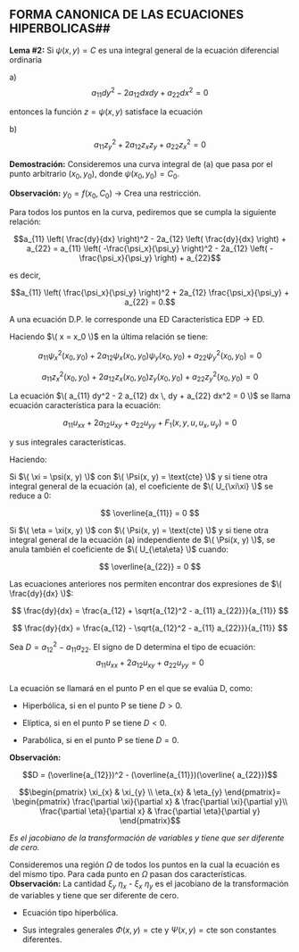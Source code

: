 ## FORMA CANONICA DE LAS ECUACIONES HIPERBOLICAS##

**Lema #2:** Si $\psi(x, y) = C$ es una integral general de la ecuación
diferencial ordinaria

a)  $$a_{11}dy^2 - 2a_{12}dxdy + a_{22}dx^2 = 0$$

entonces la función $z = \psi(x, y)$ satisface la ecuación

b)  $$a_{11} z_y^2 + 2a_{12} z_x z_y + a_{22} z_x^2 = 0$$

**Demostración:** Consideremos una curva integral de (a) que pasa por el
punto arbitrario $(x_0, y_0)$, donde $\psi(x_0, y_0) = C_0$.

**Observación:** $y_0 = f(x_0, C_0)$ $\rightarrow$ Crea una restricción.

Para todos los puntos en la curva, pediremos que se cumpla la siguiente
relación:

$$a_{11} \left( \frac{dy}{dx} \right)^2 - 2a_{12} \left( \frac{dy}{dx} \right) + a_{22} = a_{11} \left( -\frac{\psi_x}{\psi_y} \right)^2 - 2a_{12} \left( -\frac{\psi_x}{\psi_y} \right) + a_{22}$$

es decir,

$$a_{11} \left( \frac{\psi_x}{\psi_y} \right)^2 + 2a_{12} \frac{\psi_x}{\psi_y} + a_{22} = 0.$$


A una ecuación D.P. le corresponde una ED Característica EDP → ED.

Haciendo $\( x = x_0 \)$ en la última relación se tiene:

$$
a_{11} \psi^2_x(x_0, y_0) + 2 a_{12} \psi_x(x_0, y_0) \psi_y(x_0, y_0) + a_{22} \psi^2_y(x_0, y_0) = 0
$$

$$
a_{11} z^2_x(x_0, y_0) + 2 a_{12} z_x(x_0, y_0) z_y(x_0, y_0) + a_{22} z^2_y(x_0, y_0) = 0
$$

La ecuación $\( a_{11} dy^2 - 2 a_{12} dx \, dy + a_{22} dx^2 = 0 \)$ se llama ecuación característica para la ecuación:

$$
a_{11} u_{xx} + 2 a_{12} u_{xy} + a_{22} u_{yy} + F_1(x, y, u, u_x, u_y) = 0
$$

y sus integrales características.

Haciendo:

Si $\( \xi = \psi(x, y) \)$ con $\( \Psi(x, y) = \text{cte} \)$ y si tiene otra integral general de la ecuación (a), el coeficiente de $\( U_{\xi\xi} \)$ se reduce a 0:

$$
\overline{a_{11}} = 0
$$

Si $\( \eta = \xi(x, y) \)$ con $\( \Psi(x, y) = \text{cte} \)$ y si tiene otra integral general de la ecuación (a) independiente de $\( \Psi(x, y) \)$, se anula también el coeficiente de $\( U_{\eta\eta} \)$ cuando:

$$
\overline{a_{22}} = 0
$$

Las ecuaciones anteriores nos permiten encontrar dos expresiones de $\( \frac{dy}{dx} \)$:

$$
\frac{dy}{dx} = \frac{a_{12} + \sqrt{a_{12}^2 - a_{11} a_{22}}}{a_{11}}
$$

$$
\frac{dy}{dx} = \frac{a_{12} - \sqrt{a_{12}^2 - a_{11} a_{22}}}{a_{11}}
$$




Sea $D = a_{12}^2 - a_{11} a_{22}$. El signo de D determina el tipo de
ecuación: $$a_{11} u_{xx} + 2 a_{12} u_{xy} + a_{22} u_{yy}  = 0$$\
La ecuación se llamará en el punto P en el que se evalúa D, como:

-   Hiperbólica, si en el punto P se tiene $D > 0$.

-   Elíptica, si en el punto P se tiene $D < 0$.

-   Parabólica, si en el punto P se tiene $D = 0$.

**Observación:**

$$D = (\overline{a_{12}})^2 - (\overline{a_{11}})(\overline{ a_{22}})$$

$$\begin{pmatrix}
    \xi_{x} & \xi_{y} \\
    \eta_{x} & \eta_{y}
\end{pmatrix}=
\begin{pmatrix}
    \frac{\partial \xi}{\partial x} & \frac{\partial \xi}{\partial y}\\
    \frac{\partial \eta}{\partial x} & \frac{\partial \eta}{\partial y}
\end{pmatrix}$$

*Es el jacobiano de la transformación de variables y tiene que ser
diferente de cero.*

Consideremos una región $\Omega$ de todos los puntos en la cual la
ecuación es del mismo tipo. Para cada punto en $\Omega$ pasan dos
características.\
**Observación:** La cantidad $\xi_y$ $\eta_x$ - $\xi_x$ $\eta_y$ es el
jacobiano de la transformación de variables y tiene que ser diferente de
cero.

-   Ecuación tipo hiperbólica.

-   Sus integrales generales $\Phi(x,y) = \text{cte}$ y
    $\Psi(x,y) = \text{cte}$ son constantes diferentes.
